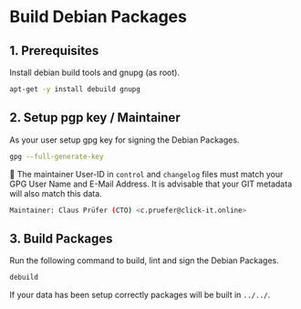 # Build Debian Packages

## 1. Prerequisites

Install debian build tools and gnupg (as root).

```bash
apt-get -y install debuild gnupg
```

## 2. Setup pgp key / Maintainer

As your user setup gpg key for signing the Debian Packages.

```bash
gpg --full-generate-key
```

:memo: The maintainer User-ID in `control` and `changelog` files must match your
GPG User Name and E-Mail Address. It is advisable that your GIT metadata will also
match this data.

```bash
Maintainer: Claus Prüfer (CTO) <c.pruefer@click-it.online>
```

## 3. Build Packages

Run the following command to build, lint and sign the Debian Packages.

```bash
debuild
```

If your data has been setup correctly packages will be built in `../../`.
